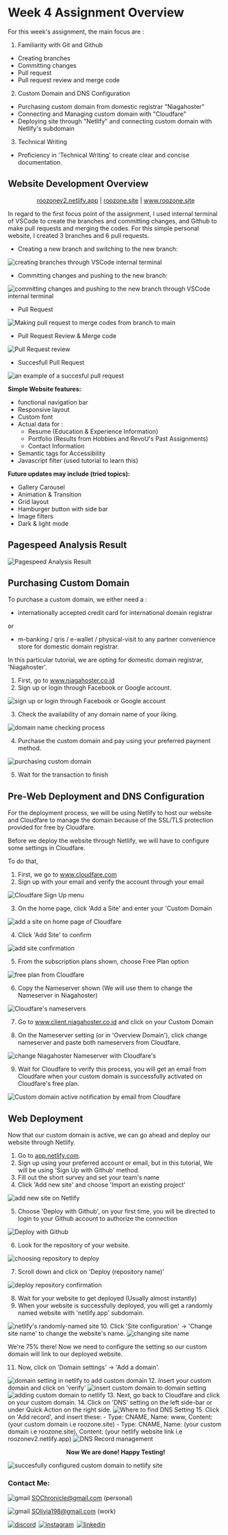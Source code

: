 
# Week 4 Assignment Overview

For this week's assignment, the main focus are :

1. Familiarity with Git and Github
- Creating branches
- Committing changes
- Pull request
- Pull request review and merge code
2. Custom Domain and DNS Configuration
- Purchasing custom domain from domestic registrar "Niagahoster"
- Connecting and Managing custom domain with "Cloudfare"
- Deploying site through "Netlify" and connecting custom domain with Netlify's subdomain
3. Technical Writing
- Proficiency in 'Technical Writing' to create clear and concise documentation.

## Website Development Overview
<p align="center">
<a href="https://roozonev2.netlify.app/">roozonev2.netlify.app</a>
|
<a href="https://roozone.site/">roozone.site</a>
|
<a href="https://www.roozone.site/">www.roozone.site</a>
</p>

In regard to the first focus point of the assignment, I used internal terminal of VSCode to create the branches and committing changes, and Github to make pull requests and merging the codes. For this simple personal website, I created 3 branches and 6 pull requests. 

- Creating a new  branch and switching to the new branch:
<img src="https://raw.githubusercontent.com/RevoU-FSSE-2/week-4-SherinOlivia/main/assets/documentation/Creating%20and%20Switching%20to%20Git%20Branch.webp" alt="creating branches through VSCode internal terminal">

- Committing changes and pushing to the new branch:
<img src="https://raw.githubusercontent.com/RevoU-FSSE-2/week-4-SherinOlivia/main/assets/documentation/Git%20Push%20to%20Git%20Branch.webp" alt="committing changes and pushing to the new branch through VSCode internal terminal">

- Pull Request
<img src="https://raw.githubusercontent.com/RevoU-FSSE-2/week-4-SherinOlivia/main/assets/documentation/Pull%20Request%20Review.webp" alt="Making pull request to merge codes from branch to main">

- Pull Request Review & Merge code
<img src="https://raw.githubusercontent.com/RevoU-FSSE-2/week-4-SherinOlivia/main/assets/documentation/Pull%20Request.webp" alt="Pull Request review">

- Succesfull Pull Request
<img src="https://raw.githubusercontent.com/RevoU-FSSE-2/week-4-SherinOlivia/main/assets/documentation/Successful%20Pull%20Request.webp" alt="an example of a succesful pull request">

<strong>Simple Website features:</strong>
- functional navigation bar 
- Responsive layout
- Custom font
- Actual data for :
    - Resume (Education & Experience Information)
    - Portfolio (Results from Hobbies and RevoU's Past Assignments)
    - Contact Information
- Semantic tags for Accessibility
- Javascript filter (used tutorial to learn this)

<strong>Future updates may include (tried topics):</strong>
- Gallery Carousel
- Animation & Transition
- Grid layout
- Hamburger button with side bar
- Image filters
- Dark & light mode


## Pagespeed Analysis Result

<img src="https://raw.githubusercontent.com/RevoU-FSSE-2/week-4-SherinOlivia/main/assets/documentation/Pagespeedanalysis.webp" alt="Pagespeed Analysis Result">

## Purchasing Custom Domain

To purchase a custom domain, we either need a :

- internationally accepted credit card for international domain registrar

or

- m-banking / qris / e-wallet / physical-visit to any partner convenience store for domestic domain registrar.

In this particular tutorial, we are opting for domestic domain registrar, 'Niagahoster'.

1. First, go to <a href="https://www.niagahoster.co.id/"> www.niagahoster.co.id</a>
2. Sign up or login through Facebook or Google account.
<img src="https://raw.githubusercontent.com/RevoU-FSSE-2/week-4-SherinOlivia/main/assets/documentation/niagahosterloginorsignup.webp" alt="sign up or login through Facebook or Google account" />

3. Check the availability of any domain name of your liking.
<img src="https://raw.githubusercontent.com/RevoU-FSSE-2/week-4-SherinOlivia/main/assets/documentation/checkdomainname.webp" alt="domain name checking process" />

4. Purchase the custom domain and pay using your preferred payment method.
<img src="https://raw.githubusercontent.com/RevoU-FSSE-2/week-4-SherinOlivia/main/assets/documentation/niagahosterpaymentmethod.webp" alt="purchasing custom domain" />

5. Wait for the transaction to finish

## Pre-Web Deployment and DNS Configuration

For the deployment process, we will be using Netlify to host our website and Cloudfare to manage the domain because of the SSL/TLS protection provided for free by Cloudfare.

Before we deploy the website through Netlify, we will have to configure some settings in Cloudfare. 

To do that,

1. First, we go to <a href="https://www.cloudflare.com/"> www.cloudfare.com</a>
2. Sign up with your email and verify the account through your email
<img src="https://raw.githubusercontent.com/RevoU-FSSE-2/week-4-SherinOlivia/main/assets/documentation/loginorsignupcloudfare.webp" alt="Cloudfare Sign Up menu" />

3. On the home page, click 'Add a Site' and enter your 'Custom Domain
<img src="https://raw.githubusercontent.com/RevoU-FSSE-2/week-4-SherinOlivia/main/assets/documentation/cloudfareaddsite.webp" alt="add a site on home page of Cloudfare" />

4. Click 'Add Site' to confirm
<img src="https://raw.githubusercontent.com/RevoU-FSSE-2/week-4-SherinOlivia/main/assets/documentation/addsiteconfirmationcloudfare.webp" alt="add site confirmation" />

5. From the subscription plans shown, choose Free Plan option
<img src="https://raw.githubusercontent.com/RevoU-FSSE-2/week-4-SherinOlivia/main/assets/documentation/cloudfarefreeplan.webp" alt="free plan from Cloudfare" />

6. Copy the Nameserver shown (We will use them to change the Nameserver in Niagahoster)
<img src="https://raw.githubusercontent.com/RevoU-FSSE-2/week-4-SherinOlivia/main/assets/documentation/cloudfarenameserver.webp" alt="Cloudfare's nameservers" />

7. Go to <a href="https://client.niagahoster.co.id/">www.client.niagahoster.co.id</a> and click on your Custom Domain

8. On the Nameserver setting (or in 'Overview Domain'), click change nameserver and paste both nameservers from Cloudfare.
<img src="https://raw.githubusercontent.com/RevoU-FSSE-2/week-4-SherinOlivia/main/assets/documentation/verifyemailandchangenameserver.webp" alt="change Niagahoster Nameserver with Cloudfare's" />

9. Wait for Cloudfare to verify this process, you will get an email from Cloudfare when your custom domain is successfully activated on Cloudfare's free plan.
<img src="https://raw.githubusercontent.com/RevoU-FSSE-2/week-4-SherinOlivia/main/assets/documentation/cloudfareemail.webp" alt="Custom domain active notification by email from Cloudfare" />

## Web Deployment

Now that our custom domain is active, we can go ahead and deploy our website through Netlify.

1. Go to <a href="https://app.netlify.com/">app.netlify.com</a>.
2. Sign up using your preferred account or email, but in this tutorial, We will be using 'Sign Up with Github' method.
3. Fill out the short survey and set your team's name
4. Click 'Add new site' and choose 'Import an existing project'
<img src="https://raw.githubusercontent.com/RevoU-FSSE-2/week-4-SherinOlivia/main/assets/documentation/netlifyimportproject.webp" alt="add new site on Netlify" />

5. Choose 'Deploy with Github', on your first time, you will be directed to login to your Github account to authorize the connection
<img src="https://raw.githubusercontent.com/RevoU-FSSE-2/week-4-SherinOlivia/main/assets/documentation/deploywithgithub.webp" alt="Deploy with Github" />

6. Look for the repository of your website. 
<img src="https://raw.githubusercontent.com/RevoU-FSSE-2/week-4-SherinOlivia/main/assets/documentation/chooserepotodeploy.webp" alt="choosing repository to deploy" />

7. Scroll down and click on 'Deploy (repository name)'
<img src="https://raw.githubusercontent.com/RevoU-FSSE-2/week-4-SherinOlivia/main/assets/documentation/deploysite.webp" alt="deploy repository confirmation" />

8. Wait for your website to get deployed (Usually almost instantly)
9. When your website is successfully deployed, you will get a randomly named website with 'netlify.app' subdomain. 
<img src="https://raw.githubusercontent.com/RevoU-FSSE-2/week-4-SherinOlivia/main/assets/documentation/netlifyrandomnamesite.webp" alt="netlify's randomly-named site" />
10. Click 'Site configuration' -> 'Change site name' to change the website's name.
<img src="https://raw.githubusercontent.com/RevoU-FSSE-2/week-4-SherinOlivia/main/assets/documentation/changesitenamenetlify.webp" alt="changing site name" />


<p>We're 75% there! Now we need to configure the setting so our custom domain will link to our deployed website.<p>

11. Now, click on 'Domain settings' -> 'Add a domain'. 
<img src="https://raw.githubusercontent.com/RevoU-FSSE-2/week-4-SherinOlivia/main/assets/documentation/addcustomdomainnetlify.webp" alt="domain setting in netlify to add custom domain"/>
12. Insert your custom domain and click on 'verify'
<img src="https://raw.githubusercontent.com/RevoU-FSSE-2/week-4-SherinOlivia/main/assets/documentation/addcustomdomain_2_.webp" alt="insert custom domain to domain setting"/>
<img src="https://raw.githubusercontent.com/RevoU-FSSE-2/week-4-SherinOlivia/main/assets/documentation/addcustomdomain_3_.webp" alt="adding custom domain to netlify" />
13. Next, go back to Cloudfare and click on your custom domain.
14. Click on 'DNS' setting on the left side-bar or under Quick Action on the right side.
<img src="https://raw.githubusercontent.com/RevoU-FSSE-2/week-4-SherinOlivia/main/assets/documentation/wheretofinddnssetting.webp" alt="Where to find DNS Setting" />
15. Click on 'Add record', and insert these:
- Type: CNAME, Name: www, Content: (your custom domain i.e roozone.site)
- Type: CNAME, Name: (your custom domain i.e roozone.site), Content: (your netlify website link i.e roozonev2.netlify.app)
<img src="https://raw.githubusercontent.com/RevoU-FSSE-2/week-4-SherinOlivia/main/assets/documentation/dnsrecordmanagement.webp" alt="DNS Record management" />

<p align="center"><strong>Now We are done! Happy Testing!</strong><p>

<img src="https://raw.githubusercontent.com/RevoU-FSSE-2/week-4-SherinOlivia/main/assets/documentation/successfulcustomdomain.webp" alt="succesfully configured custom domain to netlify site" />

### Contact Me:

<img src="https://raw.githubusercontent.com/RevoU-FSSE-2/week-4-SherinOlivia/ec070b5a2e4e0ad121706596ada521e0e856af7b/assets/icons/email.svg" alt="gmail"/> SOChronicle@gmail.com (personal)

<img src="https://raw.githubusercontent.com/RevoU-FSSE-2/week-4-SherinOlivia/ec070b5a2e4e0ad121706596ada521e0e856af7b/assets/icons/email.svg" alt="gmail"/> SOlivia198@gmail.com (work)

<a href="https://discord.com/users/shxdxr#7539" target="_blank"><img src="https://raw.githubusercontent.com/RevoU-FSSE-2/week-4-SherinOlivia/ec070b5a2e4e0ad121706596ada521e0e856af7b/assets/icons/discord.svg" class="discordLogo" alt="discord"/></a>&ensp;<a href="https://instagram.com/shxdxr?igshid=MzRlODBiNWFlZA==" target="_blank"><img src="https://raw.githubusercontent.com/RevoU-FSSE-2/week-4-SherinOlivia/ec070b5a2e4e0ad121706596ada521e0e856af7b/assets/icons/instagram.svg" class="instagramLogo" alt="instagram"/></a>&ensp;<a href="https://www.linkedin.com/in/sherin-olivia-07311127a/" target="_blank"><img src="https://raw.githubusercontent.com/RevoU-FSSE-2/week-4-SherinOlivia/ec070b5a2e4e0ad121706596ada521e0e856af7b/assets/icons/linkedin.svg" class="linkedLogo" alt="linkedin"/></a>
